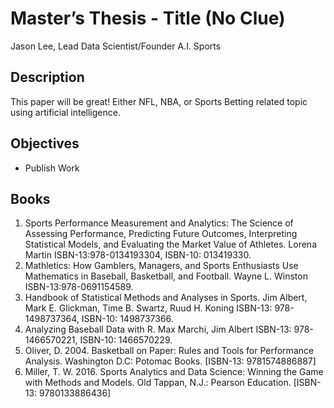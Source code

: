 Master’s Thesis - Title (No Clue)
================
Jason Lee, Lead Data Scientist/Founder A.I. Sports

## Description

This paper will be great\! Either NFL, NBA, or Sports Betting related
topic using artificial intelligence.

## Objectives

  - Publish Work

## Books

1.  Sports Performance Measurement and Analytics: The Science of
    Assessing Performance, Predicting Future Outcomes, Interpreting
    Statistical Models, and Evaluating the Market Value of Athletes.
    Lorena Martin ISBN-13:978-0134193304, ISBN-10: 013419330.  
2.  Mathletics: How Gamblers, Managers, and Sports Enthusiasts Use
    Mathematics in Baseball, Basketball, and Football. Wayne L. Winston
    ISBN-13:978-0691154589.  
3.  Handbook of Statistical Methods and Analyses in Sports. Jim Albert,
    Mark E. Glickman, Time B. Swartz, Ruud H. Koning ISBN-13:
    978-1498737364, ISBN-10: 1498737366.  
4.  Analyzing Baseball Data with R. Max Marchi, Jim Albert ISBN-13:
    978-1466570221, ISBN-10: 1466570229.  
5.  Oliver, D. 2004. Basketball on Paper: Rules and Tools for
    Performance Analysis. Washington D.C: Potomac Books. \[ISBN-13:
    9781574886887\]  
6.  Miller, T. W. 2016. Sports Analytics and Data Science: Winning the
    Game with Methods and Models. Old Tappan, N.J.: Pearson Education.
    \[ISBN-13: 9780133886436\]
